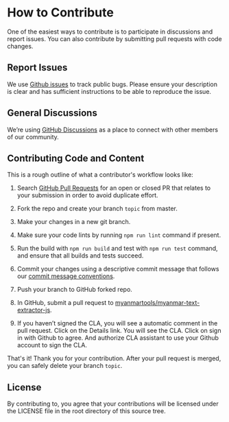# How to Contribute

One of the easiest ways to contribute is to participate in discussions and report issues. You can also contribute by submitting pull requests with code changes.

## Report Issues

We use [Github issues](https://github.com/myanmartools/myanmar-text-extractor-js/issues) to track public bugs. Please ensure your description is clear and has sufficient instructions to be able to reproduce the issue.

## General Discussions

We’re using [GitHub Discussions](https://github.com/myanmartools/myanmar-text-extractor-js/discussions) as a place to connect with other members of our community.

## Contributing Code and Content

This is a rough outline of what a contributor's workflow looks like:

1. Search [GitHub Pull Requests](https://github.com/myanmartools/myanmar-text-extractor-js/pulls) for an open or closed PR that relates to your submission in order to avoid duplicate effort.

2. Fork the repo and create your branch `topic` from master.

3. Make your changes in a new git branch.

4. Make sure your code lints by running `npm run lint` command if present.

5. Run the build with `npm run build` and test with `npm run test` command, and ensure that all builds and tests succeed.

6. Commit your changes using a descriptive commit message that follows our [commit message conventions](https://gist.github.com/dagonmetric-contributor/b3815561401555fa9ac2530f32e56dd3).

7. Push your branch to GitHub forked repo.

8. In GitHub, submit a pull request to [myanmartools/myanmar-text-extractor-js](https://github.com/myanmartools/myanmar-text-extractor-js).

9. If you haven’t signed the CLA, you will see a automatic comment in the pull request. Click on the Details link. You will see the CLA. Click on sign in with Github to agree. And authorize CLA assistant to use your Github account to sign the CLA.

That's it! Thank you for your contribution. After your pull request is merged, you can safely delete your branch `topic`.

## License

By contributing to, you agree that your contributions will be licensed under the LICENSE file in the root directory of this source tree.
